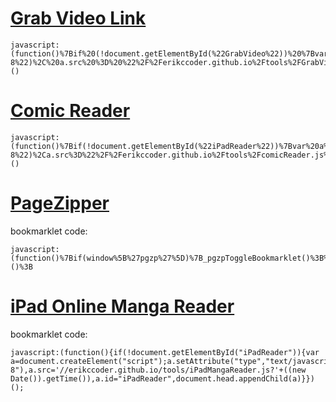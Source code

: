 [Grab Video Link](getVideo.js)
===
```
javascript:(function()%7Bif%20(!document.getElementById(%22GrabVideo%22))%20%7Bvar%20a%20%3D%20document.createElement(%22script%22)%3Ba.setAttribute(%22type%22%2C%20%22text%2Fjavascript%22)%2C%20a.setAttribute(%22charset%22%2C%20%22utf-8%22)%2C%20a.src%20%3D%20%22%2F%2Ferikccoder.github.io%2Ftools%2FGrabVideo.js%3F%22%20%2B%20(new%20Date).getTime()%2C%20a.id%20%3D%20%22iPadReader%22%2C%20document.head.appendChild(a)%7D%7D)()
```


[Comic Reader](comicReader.js)
===
```
javascript:(function()%7Bif(!document.getElementById(%22iPadReader%22))%7Bvar%20a%3Ddocument.createElement(%22script%22)%3Ba.setAttribute(%22type%22%2C%22text%2Fjavascript%22)%2Ca.setAttribute(%22charset%22%2C%22utf-8%22)%2Ca.src%3D%22%2F%2Ferikccoder.github.io%2Ftools%2FcomicReader.js%3F%22%2B(new%20Date).getTime()%2Ca.id%3D%22iPadReader%22%2Cdocument.head.appendChild(a)%7D%7D)()
```

[PageZipper](http://www.printwhatyoulike.com/pagezipper)
===

bookmarklet code:

```
javascript:(function()%7Bif(window%5B%27pgzp%27%5D)%7B_pgzpToggleBookmarklet()%3B%7Delse%7Bwindow._page_zipper_is_bookmarklet%3Dtrue%3Bwindow._page_zipper%3Ddocument.createElement(%27script%27)%3Bwindow._page_zipper.type%3D%27text/javascript%27%3Bwindow._page_zipper.src%3D%27//erikccoder.github.io/tools/PageZipper.js%27%3Bdocument.getElementsByTagName(%27head%27)%5B0%5D.appendChild(window._page_zipper)%3B%7D%7D)()%3B
```

[iPad Online Manga Reader](http://yujianrong.bitbucket.org/JsTool/iPadMangaReader/)
===

bookmarklet code:
```
javascript:(function(){if(!document.getElementById("iPadReader")){var a=document.createElement("script");a.setAttribute("type","text/javascript"),a.setAttribute("charset","utf-8"),a.src='//erikccoder.github.io/tools/iPadMangaReader.js?'+((new Date()).getTime()),a.id="iPadReader",document.head.appendChild(a)}})();
```

